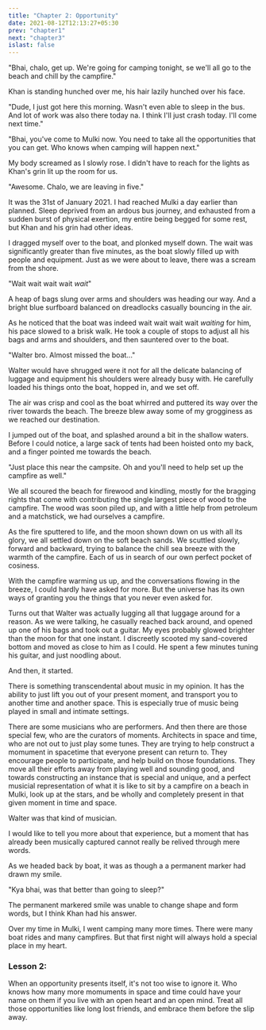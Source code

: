 ```yaml
---
title: "Chapter 2: Opportunity"
date: 2021-08-12T12:13:27+05:30
prev: "chapter1"
next: "chapter3"
islast: false
---
```


"Bhai, chalo, get up. We're going for camping tonight, se we'll all go to
the beach and chill by the campfire."

Khan is standing hunched over me, his hair lazily hunched over his face.

"Dude, I just got here this morning. Wasn't even able to sleep in the bus.
And lot of work was also there today na. I think I'll just crash today. I'll
come next time."

"Bhai, you've come to Mulki now. You need to take all the opportunities that you
can get. Who knows when camping will happen next."

My body screamed as I slowly rose. I didn't have to reach for the lights as
Khan's grin lit up the room for us.

"Awesome. Chalo, we are leaving in five."

It was the 31st of January 2021. I had reached Mulki a day earlier than
planned. Sleep deprived from an ardous bus journey, and exhausted from a sudden
burst of physical exertion, my entire being begged for some rest, but Khan and
his grin had other ideas.

I dragged myself over to the boat, and plonked myself down. The wait was
significantly greater than five minutes, as the boat slowly filled up with
people and equipment. Just as we were about to leave, there was a scream
from the shore.

"Wait wait wait wait _wait_"

A heap of bags slung over arms and shoulders was heading our way. And a bright blue
surfboard balanced on dreadlocks casually bouncing in the air.

As he noticed that the boat was indeed wait wait wait wait _waiting_ for him,
his pace slowed to a brisk walk. He took a couple of stops to adjust all his
bags and arms and shoulders, and then sauntered over to the boat.

"Walter bro. Almost missed the boat..."

Walter would have shrugged were it not for all the delicate balancing of luggage
and equipment his shoulders were already busy with. He carefully loaded his
things onto the boat, hopped in, and we set off.

The air was crisp and cool as the boat whirred and puttered its way over the
river towards the beach. The breeze blew away some of my grogginess as we
reached our destination.

I jumped out of the boat, and splashed around a bit in the shallow waters. Before
I could notice, a large sack of tents had been hoisted onto my back, and a finger
pointed me towards the beach.

"Just place this near the campsite. Oh and you'll need to help set up the
campfire as well."

We all scoured the beach for firewood and kindling,
mostly for the bragging rights that come with contributing the single
largest piece of wood to the campfire. The wood was soon piled up, and with a
little help from petroleum and a matchstick, we had ourselves a campfire.

As the fire sputtered to life, and the moon shown down on us with all its
glory, we all settled down on the soft beach sands. We scuttled slowly,
forward and backward, trying to balance the chill sea breeze with the warmth
of the campfire. Each of us in search of our own perfect pocket of cosiness.

With the campfire warming us up, and the conversations flowing in the breeze,
I could hardly have asked for more. But the universe has its own ways of
granting you the things that you never even asked for.

Turns out that Walter was actually lugging all that luggage around for a reason.
As we were talking, he casually reached back around, and opened up one of
his bags and took out a guitar. My eyes probably glowed brighter than the moon
for that one instant.
I discreetly scooted my sand-covered bottom and moved as close to him as I
could. He spent a few minutes tuning his guitar, and just noodling about.

And then, it started.

There is something transcendental about music in my opinion. It has the ability
to just lift you out of your present moment, and transport you to another time
and another space. This is especially true of music being played in small and
intimate settings.

There are some musicians who are performers. And then there are those special
few, who are the curators of moments. Architects in space and time, who are not
out to just play some tunes. They are trying to help construct a momument in
spacetime that everyone present can return to. They encourage people to
participate, and help build on those foundations. They move all their efforts away
from playing well and sounding good, and towards constructing an instance that
is special and unique, and a perfect musicial representation of what it is like
to sit by a campfire on a beach in Mulki, look up at the stars, and be wholly
and completely present in that given moment in time and space.

Walter was that kind of musician.

I would like to tell you more about that experience, but a moment that has
already been musically captured cannot really be relived through mere words.

As we headed back by boat, it was as though a a permanent marker had drawn my
smile.

"Kya bhai, was that better than going to sleep?"

The permanent markered smile was unable to change shape and form words, but I
think Khan had his answer.

Over my time in Mulki, I went camping many more times. There were many boat
rides and many campfires. But that first night will always hold a special place
in my heart.

### Lesson 2:
When an opportunity presents itself, it's not too wise to ignore it. Who knows
how many more momuments in space and time could have your
name on them if you live with an open heart and an open mind. Treat all
those opportunities like long lost friends, and embrace them before the
slip away.
